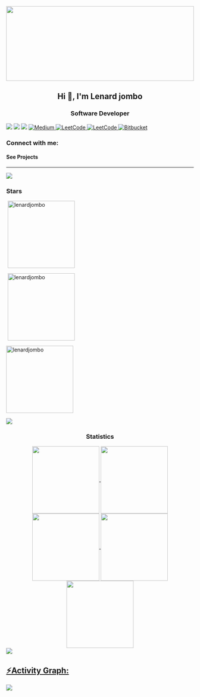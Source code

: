  <img src="https://img.freepik.com/premium-vector/binary-computer-code-background_144316-9.jpg?ga=GA1.1.150593724.1717581233&semt=sph" width="100%" height = "200px"/>
<h2 align="center">Hi 👋, I'm Lenard jombo</h2>
<h3 align="center">Software Developer </h3>
<div> <a href="https://www.linkedin.com/in/lenardjombo" target="_blank"><img src="https://img.shields.io/badge/LinkedIn-0077B5?style=for-the-badge&logo=linkedin&logoColor=white" target="_blank"></a>
<a href="https://github.com/lenardjombo" target="_blank"><img src="https://img.shields.io/badge/GitHub-100000?style=for-the-badge&logo=github&logoColor=white" target="_blank"></a>
<a href="https://instagram.com/lenardjombo" target="_blank"><img src="https://img.shields.io/badge/Instagram-E4405F?style=for-the-badge&logo=instagram&logoColor=white" target="_blank"></a>
<a href="https://medium.com/@lenardjombo" target="_blank">
    <img src="https://img.shields.io/badge/Medium-000000?style=for-the-badge&logo=medium&logoColor=white" alt="Medium" />
</a>
<a href="https://leetcode.com/u/jombo03/" target="_blank">
    <img src="https://img.shields.io/badge/LeetCode-FE7A16?style=for-the-badge&logo=leetcode&logoColor=white" alt="LeetCode" />
</a>
<a href="https://www.hackerrank.com/challenges/java-if-else/submissions" target="_blank">
    <img src="https://img.shields.io/badge/HackerRank- FfFdF8?style=for-the-badge&logo=leetcode&logoColor=white" alt="LeetCode" />
</a>
<a href="https://bitbucket.org/gh7jjycf2o0qq28zl9k20talwwk2d8/workspace/overview/" target="_blank">
    <img src="https://img.shields.io/badge/Bitbucket-0052CC?style=for-the-badge&logo=bitbucket&logoColor=white" alt="Bitbucket" />
</a>


</div><h3 align="left">Connect with me:</h3>
<h4> See Projects</h4>  <hr>
<a href="https://jombo.netlify.app"> 
 <img src="https://img.shields.io/badge/Visit-MyWebsite-navyblue" />
</a>
<br>






<h3 align="left">Stars</h3>
<p>&nbsp;<img align="center" height="180em" src="https://github-readme-stats.vercel.app/api/top-langs/?username=lenardjombo&theme=dark&show_icons=true&layout=compact" alt="lenardjombo" /></p>

<p>&nbsp;<img align="center" height="180em" src="https://github-readme-stats.vercel.app/api?username=lenardjombo&show_icons=true&locale=en&theme=dark" alt="lenardjombo" /></p>

<p><img align="center" height="180em" src="https://github-readme-streak-stats.herokuapp.com/?user=lenardjombo&theme=dark" alt="lenardjombo" /></p>

<img src="https://user-images.githubusercontent.com/73097560/115834477-dbab4500-a447-11eb-908a-139a6edaec5c.gif"><h3 align="center">Statistics</h3>
<div align="center">
<a href="https://github.com/lenardjombo">
<img align="center" src="http://github-profile-summary-cards.vercel.app/api/cards/stats?username=lenardjombo&theme=aura" height="180em" />
<img align="center" src="http://github-profile-summary-cards.vercel.app/api/cards/most-commit-language?username=lenardjombo&theme=aura" height="180em" />
<img align="center" src="http://github-profile-summary-cards.vercel.app/api/cards/repos-per-language?username=lenardjombo&theme=aura" height="180em" />
<img align="center" src="http://github-profile-summary-cards.vercel.app/api/cards/productive-time?username=lenardjombo&theme=aura" height="180em" />
<img align="center" src="http://github-profile-summary-cards.vercel.app/api/cards/profile-details?username=lenardjombo&theme=aura" height="180em" />
</div>
<img src="https://user-images.githubusercontent.com/73097560/115834477-dbab4500-a447-11eb-908a-139a6edaec5c.gif"><h2 align="left">⚡Activity Graph:</h2>
<img align="center" src="https://github-readme-activity-graph.vercel.app/graph?username=lenardjombo&theme=react-dark"/>
